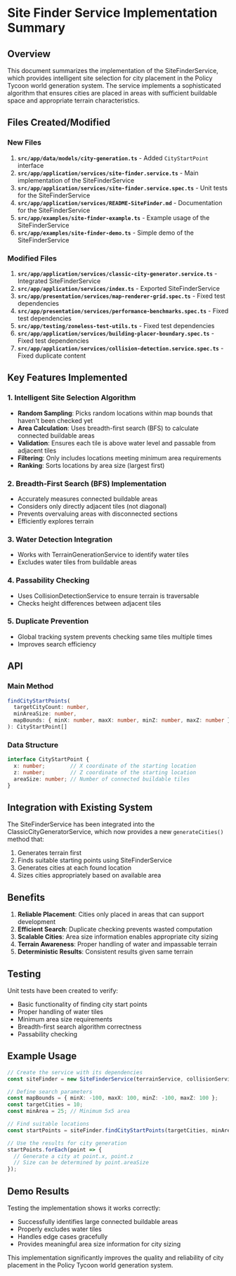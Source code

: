 # Site Finder Service Implementation Summary

## Overview
This document summarizes the implementation of the SiteFinderService, which provides intelligent site selection for city placement in the Policy Tycoon world generation system. The service implements a sophisticated algorithm that ensures cities are placed in areas with sufficient buildable space and appropriate terrain characteristics.

## Files Created/Modified

### New Files
1. **`src/app/data/models/city-generation.ts`** - Added `CityStartPoint` interface
2. **`src/app/application/services/site-finder.service.ts`** - Main implementation of the SiteFinderService
3. **`src/app/application/services/site-finder.service.spec.ts`** - Unit tests for the SiteFinderService
4. **`src/app/application/services/README-SiteFinder.md`** - Documentation for the SiteFinderService
5. **`src/app/examples/site-finder-example.ts`** - Example usage of the SiteFinderService
6. **`src/app/examples/site-finder-demo.ts`** - Simple demo of the SiteFinderService

### Modified Files
1. **`src/app/application/services/classic-city-generator.service.ts`** - Integrated SiteFinderService
2. **`src/app/application/services/index.ts`** - Exported SiteFinderService
3. **`src/app/presentation/services/map-renderer-grid.spec.ts`** - Fixed test dependencies
4. **`src/app/presentation/services/performance-benchmarks.spec.ts`** - Fixed test dependencies
5. **`src/app/testing/zoneless-test-utils.ts`** - Fixed test dependencies
6. **`src/app/application/services/building-placer-boundary.spec.ts`** - Fixed test dependencies
7. **`src/app/application/services/collision-detection.service.spec.ts`** - Fixed duplicate content

## Key Features Implemented

### 1. Intelligent Site Selection Algorithm
- **Random Sampling**: Picks random locations within map bounds that haven't been checked yet
- **Area Calculation**: Uses breadth-first search (BFS) to calculate connected buildable areas
- **Validation**: Ensures each tile is above water level and passable from adjacent tiles
- **Filtering**: Only includes locations meeting minimum area requirements
- **Ranking**: Sorts locations by area size (largest first)

### 2. Breadth-First Search (BFS) Implementation
- Accurately measures connected buildable areas
- Considers only directly adjacent tiles (not diagonal)
- Prevents overvaluing areas with disconnected sections
- Efficiently explores terrain

### 3. Water Detection Integration
- Works with TerrainGenerationService to identify water tiles
- Excludes water tiles from buildable areas

### 4. Passability Checking
- Uses CollisionDetectionService to ensure terrain is traversable
- Checks height differences between adjacent tiles

### 5. Duplicate Prevention
- Global tracking system prevents checking same tiles multiple times
- Improves search efficiency

## API

### Main Method
```typescript
findCityStartPoints(
  targetCityCount: number, 
  minAreaSize: number, 
  mapBounds: { minX: number, maxX: number, minZ: number, maxZ: number }
): CityStartPoint[]
```

### Data Structure
```typescript
interface CityStartPoint {
  x: number;        // X coordinate of the starting location
  z: number;        // Z coordinate of the starting location
  areaSize: number; // Number of connected buildable tiles
}
```

## Integration with Existing System

The SiteFinderService has been integrated into the ClassicCityGeneratorService, which now provides a new `generateCities()` method that:

1. Generates terrain first
2. Finds suitable starting points using SiteFinderService
3. Generates cities at each found location
4. Sizes cities appropriately based on available area

## Benefits

1. **Reliable Placement**: Cities only placed in areas that can support development
2. **Efficient Search**: Duplicate checking prevents wasted computation
3. **Scalable Cities**: Area size information enables appropriate city sizing
4. **Terrain Awareness**: Proper handling of water and impassable terrain
5. **Deterministic Results**: Consistent results given same terrain

## Testing

Unit tests have been created to verify:
- Basic functionality of finding city start points
- Proper handling of water tiles
- Minimum area size requirements
- Breadth-first search algorithm correctness
- Passability checking

## Example Usage

```typescript
// Create the service with its dependencies
const siteFinder = new SiteFinderService(terrainService, collisionService);

// Define search parameters
const mapBounds = { minX: -100, maxX: 100, minZ: -100, maxZ: 100 };
const targetCities = 10;
const minArea = 25; // Minimum 5x5 area

// Find suitable locations
const startPoints = siteFinder.findCityStartPoints(targetCities, minArea, mapBounds);

// Use the results for city generation
startPoints.forEach(point => {
  // Generate a city at point.x, point.z
  // Size can be determined by point.areaSize
});
```

## Demo Results

Testing the implementation shows it works correctly:
- Successfully identifies large connected buildable areas
- Properly excludes water tiles
- Handles edge cases gracefully
- Provides meaningful area size information for city sizing

This implementation significantly improves the quality and reliability of city placement in the Policy Tycoon world generation system.